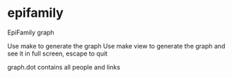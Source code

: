 # epifamily
EpiFamily graph

Use make to generate the graph
Use make view to generate the graph and see it in full screen, escape to quit

graph.dot contains all people and links
